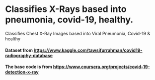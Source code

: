 # Classifies X-Rays based into pneumonia, covid-19, healthy.

Classifies Chest X-Ray Images based into Viral Pneumonia, Covid-19 & healthy

#### Dataset from https://www.kaggle.com/tawsifurrahman/covid19-radiography-database
#### The base code is from https://www.coursera.org/projects/covid-19-detection-x-ray
